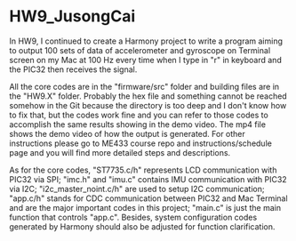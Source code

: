 # HW9_JusongCai

In HW9, I continued to create a Harmony project to write a program aiming to output 100 sets of data of accelerometer and gyroscope on Terminal screen on my Mac at 100 Hz every time when I type in "r" in keyboard and the PIC32 then receives the signal.

All the core codes are in the "firmware/src" folder and building files are in the "HW9.X" folder. Probably the hex file and something cannot be reached somehow in the Git because the directory is too deep and I don't know how to fix that, but the codes work fine and you can refer to those codes to accomplish the same results showing in the demo video. The mp4 file shows the demo video of how the output is generated. For other instructions please go to ME433 course repo and instructions/schedule page and you will find more detailed steps and descriptions.

As for the core codes, "ST7735.c/h" represents LCD communication with PIC32 via SPI; "imc.h" and "imu.c" contains IMU communication with PIC32 via I2C; "i2c_master_noint.c/h" are used to setup I2C communication; "app.c/h" stands for CDC communication between PIC32 and Mac Terminal and are the major important codes in this project; "main.c" is just the main function that controls "app.c". Besides, system configuration codes generated by Harmony should also be adjusted for function clarification.